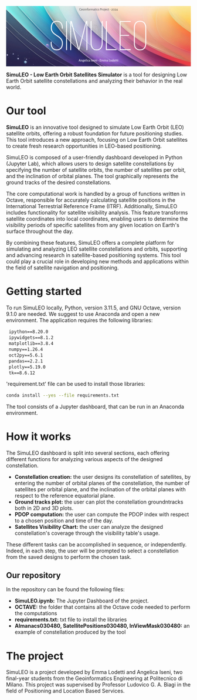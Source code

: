 <!---<img align="right" title="SimuLEO_logo" width="260" src="SimuLOGO_noback.png">--->
<img align="center" title="SimuLEO_cover" src="SimuLEO_cover.png">

**SimuLEO - Low Earth Orbit Satellites Simulator** is a tool for designing Low Earth Orbit satellite constellations and analyzing their behavior in the real world.

# Our tool

**SimuLEO** is an innovative tool designed to simulate Low Earth Orbit (LEO) satellite orbits, offering a robust foundation for future positioning studies. This tool introduces a new approach, focusing on Low Earth Orbit satellites to create fresh research opportunities in LEO-based positioning.

SimuLEO is composed of a user-friendly dashboard developed in Python (Jupyter Lab), which allows users to design satellite constellations by specifying the number of satellite orbits, the number of satellites per orbit, and the inclination of orbital planes. The tool graphically represents the ground tracks of the desired constellations.

The core computational work is handled by a group of functions written in Octave, responsible for accurately calculating satellite positions in the International Terrestrial Reference Frame (ITRF).
Additionally, SimuLEO includes functionality for satellite visibility analysis. This feature transforms satellite coordinates into local coordinates, enabling users to determine the visibility periods of specific satellites from any given location on Earth's surface throughout the day.

By combining these features, SimuLEO offers a complete platform for simulating and analyzing LEO satellite constellations and orbits, supporting and advancing research in satellite-based positioning systems. This tool could play a crucial role in developing new methods and applications within the field of satellite navigation and positioning.

# Getting started

To run SimuLEO locally, Python, version 3.11.5, and GNU Octave, version 9.1.0 are needed. We suggest to use Anaconda and open a new environment.
The application requires the following libraries:

     ipython==8.20.0
     ipywidgets==8.1.2
     matplotlib==3.8.4
     numpy==1.26.4
     oct2py==5.6.1
     pandas==2.2.1
     plotly==5.19.0
     tk==8.6.12

'requirement.txt' file can be used to install those libraries:

```bash
conda install --yes --file requirements.txt
```

The tool consists of a Jupyter dashboard, that can be run in an Anaconda environment.

# How it works

The SimuLEO dashboard is split into several sections, each offering different functions for analyzing various aspects of the designed constellation.
- **Constellation creation:** the user designs its constellation of satellites, by entering the number of orbital planes of the constellation, the number of satellites per orbital plane, and the inclination of the orbital planes with respect to the reference equatorial plane.
- **Ground tracks plot:** the user can plot the constellation groundntracks both in 2D and 3D plots.
- **PDOP computation:** the user can compute the PDOP index with respect to a chosen position and time of the day.
- **Satellites Visibility Chart:** the user can analyze the designed constellation's coverage through the visibility table's usage.

These different tasks can be accomplished in sequence, or independently. Indeed, in each step, the user will be prompted to select a constellation from the saved designs to perform the chosen task.

## Our repository

In the repository can be found the following files:
- **SimuLEO.ipynb:** The Jupyter Dashboard of the project.
- **OCTAVE:** the folder that contains all the Octave code needed to perform the computations
- **requirements.txt:** txt file to install the libraries
- **Almanacs030480, SatellitePositions030480, InViewMask030480:** an example of constellation produced by the tool

# The project

SimuLEO is a project developed by Emma Lodetti and Angelica Iseni, two final-year students from the Geoinformatics Engineering at Politecnico di Milano. This project was supervised by Professor Ludovico G. A. Biagi in the field of Positioning and Location Based Services.
